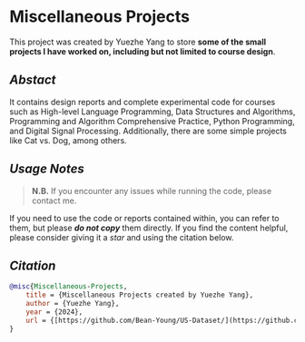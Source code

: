 # Miscellaneous Projects
This project was created by Yuezhe Yang to store **some of the small projects I have worked on, including but not limited to course design**.

## ***Abstact***

It contains design reports and complete experimental code for courses such as High-level Language Programming, Data Structures and Algorithms, Programming and Algorithm Comprehensive Practice, Python Programming, and Digital Signal Processing. Additionally, there are some simple projects like Cat vs. Dog, among others.

## ***Usage Notes***

>**N.B.** If you encounter any issues while running the code, please contact me.

If you need to use the code or reports contained within, you can refer to them, but please ***do not copy*** them directly. If you find the content helpful, please consider giving it a *star* and using the citation below.

## ***Citation***

``````bibtex
@misc{Miscellaneous-Projects,
	title = {Miscellaneous Projects created by Yuezhe Yang},
	author = {Yuezhe Yang},
	year = {2024},
	url = {[https://github.com/Bean-Young/US-Dataset/](https://github.com/Bean-Young/Miscellaneous-Projects)},
}
